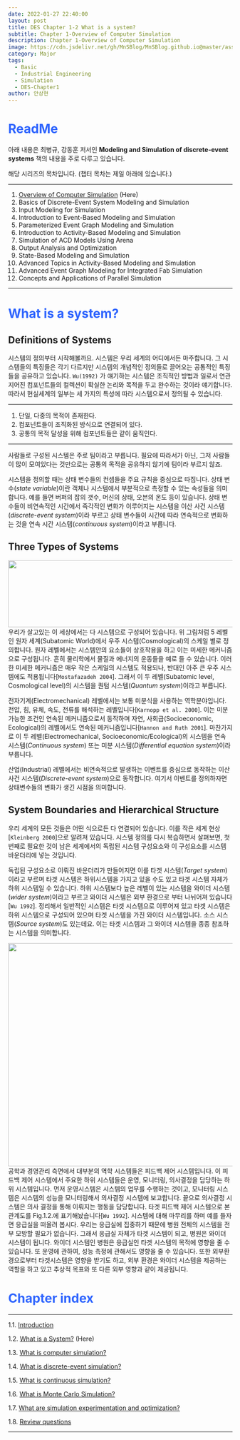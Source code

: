 ```yaml
---
date: 2022-01-27 22:40:00
layout: post
title: DES Chapter 1-2 What is a system?
subtitle: Chapter 1-Overview of Computer Simulation
description: Chapter 1-Overview of Computer Simulation
image: https://cdn.jsdelivr.net/gh/MnSBlog/MnSBlog.github.io@master/assets/img/posts/Major/Simulation/1_2_2_Fig_1_2.PNGusp=sharing
category: Major
tags:
  - Basic
  - Industrial Engineering
  - Simulation
  - DES-Chapter1
author: 안상현
---
```




# <span style="color:#2E64FE">ReadMe</span>

 아래 내용은 최병규, 강동훈 저서인 **Modeling and Simulation of discrete-event systems**  책의 내용을 주로 다루고 있습니다. 

 해당 시리즈의 목차입니다. (챕터 목차는 제일 아래에 있습니다.)

---

1. [Overview of Computer Simulation](https://mnsblog.github.io/MJ-SM-Chp1-1Intro/) (Here)
2. Basics of Discrete-Event System Modeling and Simulation
3. Input Modeling for Simulation
4. Introduction to Event-Based Modeling and Simulation
5. Parameterized Event Graph Modeling and Simulation
6. Introduction to Activity-Based Modeling and Simulation
7. Simulation of ACD Models Using Arena
8. Output Analysis and Optimization
9. State-Based Modeling and Simulation
10. Advanced Topics in Activity-Based Modeling and Simulation
11. Advanced Event Graph Modeling for Integrated Fab Simulation
12. Concepts and Applications of Parallel Simulation

---

# <span style="color:#2E64FE">What is a system?</span>

## Definitions of Systems

 시스템의 정의부터 시작해볼까요. 시스템은 우리 세계의 어디에서든 마주합니다. 그 시스템들의 특징들은 각기 다르지만 시스템의 개념적인 정의들로 끌어오는 공통적인 특징들을 공유하고 있습니다. `Wu(1992)` 가 얘기하는 시스템은 조직적인 방법과 일로서 연관지어진 컴포넌트들의 컬렉션이 확실한 논리와 목적을 두고 완수하는 것이라 얘기합니다. 따라서 현실세계의 일부는 세 가지의 특성에 따라 시스템으로서 정의될 수 있습니다.

---

1. 단일, 다중의 목적이 존재한다.
2. 컴포넌트들이 조직화된 방식으로 연결되어 있다.
3. 공통의 목적 달성을 위해 컴포넌트들은 같이 움직인다. 

---

사람들로 구성된 시스템은 주로 팀이라고 부릅니다. 필요에 따라서가 아닌, 그저 사람들이 많이 모여있다는 것만으로는 공통의 목적을 공유하지 않기에 팀이라 부르지 않죠.

 시스템을 정의할 때는 상태 변수들의 컨셉들을 주요 규칙을 중심으로 따집니다. 상태 변수(*state variable*)이란 객체나 시스템에서 부분적으로 측정할 수 있는 속성들을 의미합니다. 예를 들면 버퍼의 잡의 갯수, 머신의 상태, 오븐의 온도 등이 있습니다. 상태 변수들이 비연속적인 시간에서 즉각적인 변화가 이루어지는 시스템을 이산 사건 시스템(*discrete-event system*)이라 부르고 상태 변수들이 시간에 따라 연속적으로 변화하는 것을 연속 시간 시스템(*continuous system*)이라고 부릅니다.

## Three Types of Systems

<img src="https://cdn.jsdelivr.net/gh/MnSBlog/MnSBlog.github.io@master/assets/img/posts/Major/Simulation/1_2_2_Fig_1_1.PNG" height="150px" width="550px" align="left">

 우리가 살고있는 이 세상에서는 다 시스템으로 구성되어 있습니다. 위 그림처럼 5 레벨인 원자 세계(Subatomic World)에서 우주 시스템(Cosmological)의 스케일 별로 정의합니다. 원자 레벨에서는 시스템안의 요소들이 상호작용을 하고 이는 미세한 메커니즘으로 구성됩니다.  흔히 물리학에서 물질과 에너지의 운동들을 예로 들 수 있습니다. 이러한 미세한 메커니즘은 매우 작은 스케일의 시스템도 적용되나, 반대인 아주 큰 우주 시스템에도 적용됩니다[`Mostafazadeh 2004`]. 그래서 이 두 레벨(Subatomic level, Cosmological level)의 시스템을 퀀텀 시스템(*Quantum system*)이라고 부릅니다.

 전자기계(Electromechanical) 레벨에서는 보통 미분식을 사용하는 역학분야입니다. 전압, 힘, 유체, 속도, 전류를 해석하는 레벨입니다[`Karnopp et al. 2000`]. 이는 미분 가능한 조건인 연속된 메커니즘으로서 동작하며 자연, 사회급(Socioeconomic, Ecological)의 레벨에서도 연속된 메커니즘입니다[`Hannon and Ruth 2001`]. 마찬가지로 이 두 레벨(Electromechanical, Socioeconomic/Ecological)의 시스템을 연속 시스템(*Continuous system*) 또는 미분 시스템(*Differential equation system*)이라 부릅니다.

 산업(Industrial) 레벨에서는 비연속적으로 발생하는 이벤트를 중심으로 동작하는 이산사건 시스템(*Discrete-event system*)으로 동작합니다. 여기서 이벤트를 정의하자면 상태변수들의 변화가 생긴 시점을 의미합니다. 

## System Boundaries and Hierarchical Structure

 우리 세계의 모든 것들은 어떤 식으로든 다 연결되어 있습니다. 이를 작은 세계 현상[`Kleinberg 2000`]으로 알려져 있습니다. 시스템 정의를 다시 복습하면서 살펴보면, 첫번째로 필요한 것이 남은 세계에서의 독립된 시스템 구성요소와 이 구성요소를 시스템 바운더리에 넣는 것입니다.

 독립된 구성요소로 이뤄진 바운더리가 만들어지면 이를 타겟 시스템(*Target system*)이라고 부르며 타겟 시스템은 하위시스템을 가지고 있을 수도 있고 타겟 시스템 자체가 하위 시스템일 수 있습니다. 하위 시스템보다 높은 레벨이 있는 시스템을 와이더 시스템(*wider system*)이라고 부르고 와이더 시스템은 외부 환경으로 부터 나뉘어져 있습니다[`Wu 1992`]. 정리해서 일반적인 시스템은 타겟 시스템으로 이루어져 있고 타겟 시스템은 하위 시스템으로 구성되어 있으며 타겟 시스템을 가진 와이더 시스템입니다. 소스 시스템(*Source system*)도 있는데요. 이는 타겟 시스템과 그 와이더 시스템을 종종 참조하는 시스템을 의미합니다.

<img src="https://cdn.jsdelivr.net/gh/MnSBlog/MnSBlog.github.io@master/assets/img/posts/Major/Simulation/1_2_2_Fig_1_2.PNG" height="500px" width="550px" align="left">

  공학과 경영관리 측면에서 대부분의 역학 시스템들은 피드백 제어 시스템입니다. 이 피드백 제어 시스템에서 주요한 하위 시스템들은 운영, 모니터링, 의사결정을 담당하는 하위 시스템입니다. 먼저 운영시스템은 시스템의 업무를 수행하는 것이고, 모니터링 시스템은 시스템의 성능을 모니터링해서 의사결정 시스템에 보고합니다. 끝으로 의사결정 시스템은 의사 결정을 통해 이뤄지는 행동을 담당합니다. 타겟 피드백 제어 시스템으로 본 관계도를 Fig.1.2.에 표기해놨습니다[`Wu 1992`]. 시스템에 대해 마무리를 하며 예를 들자면 응급실을 떠올려 봅시다. 우리는 응급실에 집중하기 때문에 병원 전체의 시스템을 전부 모방할 필요가 없습니다. 그래서 응급실 자체가 타겟 시스템이 되고, 병원은 와이더 시스템이 됩니다.  와이더 시스템인 병원은 응급실인 타겟 시스템의 목적에 영향을 줄 수 있습니다. 또 운영에 관하여, 성능 측정에 관해서도 영향을 줄 수 있습니다. 또한 외부환경으로부터 타겟시스템은 영향을 받기도 하고, 외부 환경은 와이더 시스템을 제공하는 역할을 하고 있고 추상적 목표와 또 다른 외부 영향과 같이 제공됩니다.

# <span style="color:#2E64FE">Chapter index</span>

---

1.1. [Introduction](https://mnsblog.github.io/MJ-SM-Chp1-1/) 

1.2. [What is a System?](https://mnsblog.github.io/MJ-SM-Chp1-2/) (Here)

1.3. [What is computer simulation?](https://mnsblog.github.io/MJ-SM-Chp1-3/)

1.4. [What is discrete-event simulation?](https://mnsblog.github.io/MJ-SM-Chp1-4/)

1.5. [What is continuous simulation?](https://mnsblog.github.io/MJ-SM-Chp1-5/)

1.6. [What is Monte Carlo Simulation?](https://mnsblog.github.io/MJ-SM-Chp1-6/)

1.7. [What are simulation experimentation and optimization?](https://mnsblog.github.io/MJ-SM-Chp1-7/)

1.8. [Review questions](https://mnsblog.github.io/MJ-SM-Chp1-8/)

---


